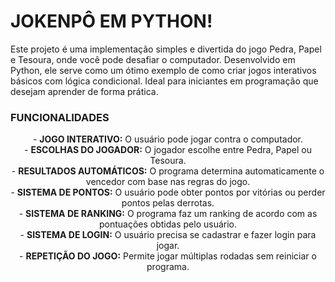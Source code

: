 # JOKENPÔ EM PYTHON!
Este projeto é uma implementação simples e divertida do jogo Pedra, Papel e Tesoura, onde você pode desafiar o computador. Desenvolvido em Python, ele serve como um ótimo exemplo de como criar jogos interativos básicos com lógica condicional. Ideal para iniciantes em programação que desejam aprender de forma prática.

### FUNCIONALIDADES
<div align="center">
    - <b>JOGO INTERATIVO:</b> O usuário pode jogar contra o computador. <br>
    - <b>ESCOLHAS DO JOGADOR:</b> O jogador escolhe entre Pedra, Papel ou Tesoura. <br>
    - <b>RESULTADOS AUTOMÁTICOS:</b> O programa determina automaticamente o vencedor com base nas regras do jogo. <br>
    - <b>SISTEMA DE PONTOS:</b> O usuário pode obter pontos por vitórias ou perder pontos pelas derrotas. <br>
    - <b>SISTEMA DE RANKING:</b> O programa faz um ranking de acordo com as pontuações obtidas pelo usuário. <br>
    - <b>SISTEMA DE LOGIN:</b> O usuário precisa se cadastrar e fazer login para jogar. <br>
    - <b>REPETIÇÃO DO JOGO:</b> Permite jogar múltiplas rodadas sem reiniciar o programa. <br>
</div>